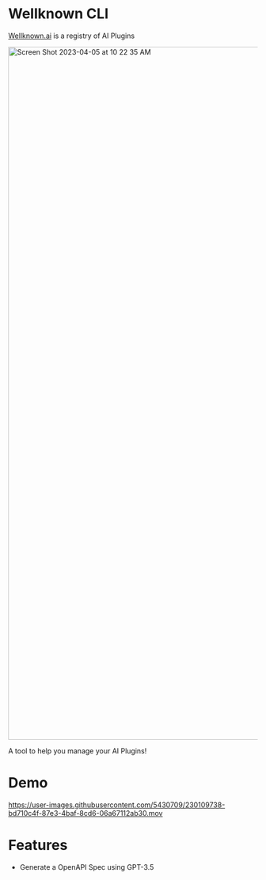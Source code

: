 # Wellknown CLI

[Wellknown.ai](https://wellknown.ai) is a registry of AI Plugins

<img width="1401" alt="Screen Shot 2023-04-05 at 10 22 35 AM" src="https://user-images.githubusercontent.com/5430709/230110503-c7a3657d-0022-490a-8e84-13e60f0db3dc.png">

A tool to help you manage your AI Plugins!

# Demo
https://user-images.githubusercontent.com/5430709/230109738-bd710c4f-87e3-4baf-8cd6-06a67112ab30.mov


# Features

- Generate a OpenAPI Spec using GPT-3.5
